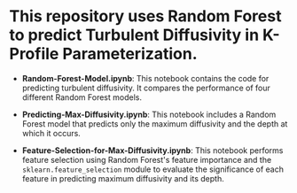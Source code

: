 # This repository uses Random Forest to predict Turbulent Diffusivity in K-Profile Parameterization.

- **Random-Forest-Model.ipynb**: This notebook contains the code for predicting turbulent diffusivity. It compares the performance of four different Random Forest models.
  
- **Predicting-Max-Diffusivity.ipynb**: This notebook includes a Random Forest model that predicts only the maximum diffusivity and the depth at which it occurs.

- **Feature-Selection-for-Max-Diffusivity.ipynb**: This notebook performs feature selection using Random Forest's feature importance and the `sklearn.feature_selection` module to evaluate the significance of each feature in predicting maximum diffusivity and its depth.
